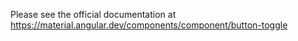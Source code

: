 Please see the official documentation at https://material.angular.dev/components/component/button-toggle
